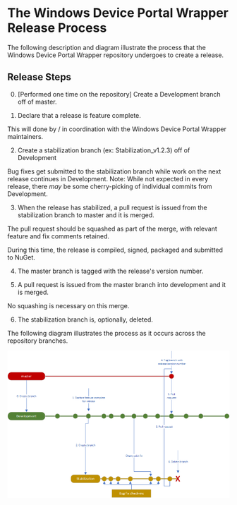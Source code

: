 # The Windows Device Portal Wrapper Release Process

The following description and diagram illustrate the process that the Windows Device Portal Wrapper repository undergoes to create a release.

## Release Steps
0. [Performed one time on the repository] Create a Development branch off of master.

1. Declare that a release is feature complete.

This will done by / in coordination with the Windows Device Portal Wrapper maintainers.

2. Create a stabilization branch (ex: Stabilization_v1.2.3) off of Development

Bug fixes get submitted to the stabilization branch while work on the next release continues in Development. Note: While not expected in every release, there _may_ be some cherry-picking of individual commits from Development.

3. When the release has stabilized, a pull request is issued from the stabilization branch to master and it is merged.

The pull request should be squashed as part of the merge, with relevant feature and fix comments retained.

During this time, the release is compiled, signed, packaged and submitted to NuGet.

4. The master branch is tagged with the release's version number.

5. A pull request is issued from the master branch into development and it is merged.

No squashing is necessary on this merge.

6. The stabilization branch is, optionally, deleted.


The following diagram illustrates the process as it occurs across the repository branches.

![Release Process Flow](External/ReadmeImages/ReleaseProcess.png)
